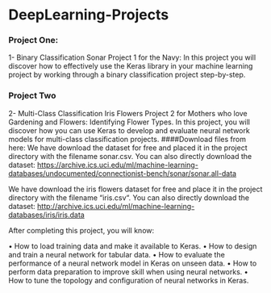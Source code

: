 # DeepLearning-Projects

### Project One:
1- Binary Classification Sonar Project 1 for the Navy:
In this project you will discover how to effectively use the Keras library in your machine learning project by working through a binary classification project step-by-step.

### Project Two
2- Multi-Class Classification Iris Flowers Project 2 for Mothers who love Gardening and Flowers: 
Identifying Flower Types.
In this project, you will discover how you can use Keras to develop and evaluate neural network models for multi-class classification projects.
####Download files from here:
We have download the dataset for free and placed it in the project directory with the filename sonar.csv. You can also directly download the dataset:
https://archive.ics.uci.edu/ml/machine-learning-databases/undocumented/connectionist-bench/sonar/sonar.all-data


We have download the iris flowers dataset for free and place it in the project directory with the filename “iris.csv“. You can also directly download the dataset:
http://archive.ics.uci.edu/ml/machine-learning-databases/iris/iris.data 


After completing this project, you will know:

•	How to load training data and make it available to Keras.
•	How to design and train a neural network for tabular data.
•	How to evaluate the performance of a neural network model in Keras on unseen data.
•	How to perform data preparation to improve skill when using neural networks.
•	How to tune the topology and configuration of neural networks in Keras.
